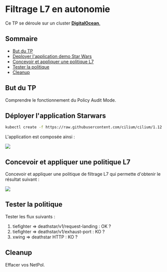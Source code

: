 # Filtrage L7 en autonomie

Ce TP se déroule sur un cluster <ins>**DigitalOcean**<ins>.

## Sommaire

* [But du TP](#but-du-tp)
* [Deployer l'application demo Star Wars](#deployer-lapplication-demo-star-wars)
* [Concevoir et appliquer une politique L7](#concevoir-et-appliquer-une-politique-l7)
* [Tester la politique](#tester-la-politique)
* [Cleanup](#cleanup)

## But du TP

Comprendre le fonctionnement du Policy Audit Mode.

## Déployer l'application Starwars

``` bash
kubectl create -f https://raw.githubusercontent.com/cilium/cilium/1.12.1/examples/minikube/http-sw-app.yaml
```

L'application est composée ainsi :

![](/img/cilium_http_gsg.png)

## Concevoir et appliquer une politique L7

Concevoir et appliquer une politique de filtrage L7 qui permette d'obtenir le résultat suivant :  

![](../img/cilium_http_l3_l4_l7_gsg.png)

## Tester la politique

Tester les flux suivants :

1) tiefighter => deathstar/v1/request-landing : OK ?
2) tiefighter => deathstar/v1/exhaust-port : KO ?
3) xwing => deathstar HTTP : KO ?

## Cleanup

Effacer vos NetPol.
